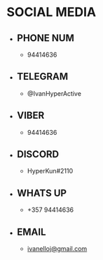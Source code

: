 # SOCIAL MEDIA

  - ## PHONE NUM
  
    - 94414636

  - ## TELEGRAM
  
    - @IvanHyperActive

  - ## VIBER
  
    - 94414636

  - ## DISCORD
  
    - HyperKun#2110

  - ## WHATS UP
  
    - +357 94414636

  - ## EMAIL
  
    - [ivanelloj@gmail.com](mailto:ivanelloj@gmail.com?)
